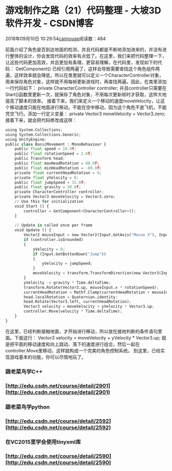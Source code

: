 
# 游戏制作之路（21）代码整理 - 大坡3D软件开发 - CSDN博客

2018年09月10日 10:29:54[caimouse](https://me.csdn.net/caimouse)阅读数：484


前面介绍了角色是否到达地面的检测，并且代码都是不断地添加进来的，并没有进行整体的设计，你会发现代码的效率有点低了。在这里，我们来把代码整理一下，让这些代码更加高效，并且更加有条理，更容易理解。在代码里，发现如下的代码：
GetComponent<CharacterController>()
已经引用两遍了，这样会导致需要查找这个角色组件两遍，这样效率就会降低，所以在类里就可以定义一个CharacterController对象，用来保存角色对象，这样就不用每帧更新游戏时，再查找两遍。因此，在类里添加一行代码如下：
private CharacterController controller;
并且controller只需要在Start()函数里更新一次，就保存了角色对象，不用每次更新帧时才获取，这样大地提高了脚本的效率。
接着下来，我们来定义一个移动的速度moveVelocity，让这个移动速度只能在地面进行移动，不能在空中移动，因为这个角色不是飞机，不能凭空飞行。添加一行定义变量：
private Vector3 moveVelocity = Vector3.zero;
接着下来，就会把代码修改成这样：
```python
using System.Collections;
using System.Collections.Generic;
using UnityEngine;
public class BasicMovement : MonoBehaviour {
    public float speed = 10.0f;
    public float rotationSpeed = 2.0f;
    public Transform head;
    public float maxHeadRotation = 80.0f;
    public float minHeadRotation = -80.0f;
    private float currentHeadRotation = 0;
    private float yVelocity = 0;
    public float jumpSpeed = 15.0f;
    public float gravity = 30.0f;
    private CharacterController controller;
    private Vector3 moveVelocity = Vector3.zero;
    // Use this for initialization
    void Start () {
        controller = GetComponent<CharacterController>();
    }
	
	// Update is called once per frame
	void Update () {
        Vector2 mouseInput = new Vector2(Input.GetAxis("Mouse X"), Input.GetAxis("Mouse Y"));
        if (controller.isGrounded)
        {
            yVelocity = 0;
            if (Input.GetButtonDown("Jump"))
            {
                yVelocity = jumpSpeed;
            }
            moveVelocity = transform.TransformDirection(new Vector3(Input.GetAxisRaw("Horizontal"), 0, Input.GetAxisRaw("Vertical"))) * speed;
        }
        yVelocity -= gravity * Time.deltaTime;
        transform.Rotate(Vector3.up, mouseInput.x * rotationSpeed);
        currentHeadRotation = Mathf.Clamp(currentHeadRotation + mouseInput.y * rotationSpeed, minHeadRotation, maxHeadRotation);
        head.localRotation = Quaternion.identity;
        head.Rotate(Vector3.left, currentHeadRotation);
        Vector3 velocity = moveVelocity + yVelocity * Vector3.up;
        controller.Move(velocity * Time.deltaTime);
    }
}
```
在这里，已经判断接触地面，才开始进行移动，所以放在接地判断的条件语句里面。下面这行：
Vector3 velocity = moveVelocity + yVelocity * Vector3.up;
就是把平面的移动速度和向上跳动、落下的速度进行组合。然后一起在controller.Move里移动，这样就构成一个完美的角色控制系统。
到这里，已经实现游戏基本的功能，你可以尽情地玩了。
### 跟老菜鸟学C++
### [http://edu.csdn.net/course/detail/2901](http://edu.csdn.net/course/detail/2901)
### 跟老菜鸟学python
### [http://edu.csdn.net/course/detail/2592](http://edu.csdn.net/course/detail/2592)
### 在VC2015里学会使用tinyxml库
### [http://edu.csdn.net/course/detail/2590](http://edu.csdn.net/course/detail/2590)

